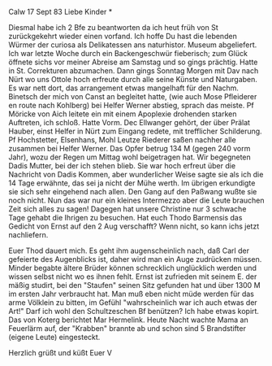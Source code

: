  Calw 17 Sept 83
Liebe Kinder <M>*

Diesmal habe ich 2 Bfe zu beantworten da ich heut früh von St zurückgekehrt wieder einen vorfand. Ich hoffe Du hast die lebenden Würmer der curiosa als Delikatessen ans naturhistor. Museum abgeliefert. Ich war letzte Woche durch ein Backengeschwür fieberisch; zum Glück öffnete sichs vor meiner Abreise am Samstag und so gings prächtig. Hatte in St. Correkturen abzumachen. Dann gings Sonntag Morgen mit Dav nach Nürt wo uns Ottole hoch erfreute durch alle seine Künste und Naturgaben. Es war nett dort, das arrangement etwas mangelhaft für den Nachm. Binetsch der mich von Canst an begleitet hatte, (wie auch Mose Pfleiderer en route nach Kohlberg) bei Helfer Werner abstieg, sprach das meiste. Pf Möricke von Aich leitete ein mit einem Apoplexie drohenden starken Auftreten, ich schloß. Hatte Vorm. Dec Ellwanger gehört, der über Prälat Hauber, einst Helfer in Nürt zum Eingang redete, mit trefflicher Schilderung. Pf Hochstetter, Elsenhans, Mohl Leutze Riederer saßen nachher alle zusammen bei Helfer Werner. Das Opfer betrug 134 M (gegen 240 vorm Jahr), wozu der Regen um Mittag wohl beigetragen hat. Wir begegneten Dadis Mutter, bei der ich stehen blieb. Sie war hoch erfreut über die Nachricht von Dadis Kommen, aber wunderlicher Weise sagte sie als ich die 14 Tage erwähnte, das sei ja nicht der Mühe werth. Im übrigen erkundigte sie sich sehr eingehend nach allen. Den Gang auf den Paßwang wußte sie noch nicht. Nun das war nur ein kleines Intermezzo aber die Leute brauchen Zeit sich alles zu sagen! Dagegen hat unsere Christine nur 3 schwache Tage gehabt die Ihrigen zu besuchen. Hat euch Thodo Barmensis das Gedicht von Ernst auf den 2 Aug verschafft? Wenn nicht, so kann ichs jetzt nachliefern.

Euer Thod dauert mich. Es geht ihm augenscheinlich nach, daß Carl der gefeierte des Augenblicks ist, daher wird man ein Auge zudrücken müssen. Minder begabte ältere Brüder können schrecklich unglücklich werden und wissen selbst nicht wo es ihnen fehlt. Ernst ist zufrieden mit seinem E. der mäßig studirt, bei den "Staufen" seinen Sitz gefunden hat und über 1300 M im ersten Jahr verbraucht hat. Man muß eben nicht müde werden für das arme Völklein zu bitten, im Gefühl "wahrscheinlich war ich auch etwas der Art!" 
Darf ich wohl den Schultzeschen Bf benützen? Ich habe etwas kopirt. Das von Koterg berichtet Mar Hermelink. Heute Nacht wachte Mama an Feuerlärm auf, der "Krabben" brannte ab und schon sind 5 Brandstifter (eigene Leute) eingesteckt.

 Herzlich grüßt und küßt Euer V
